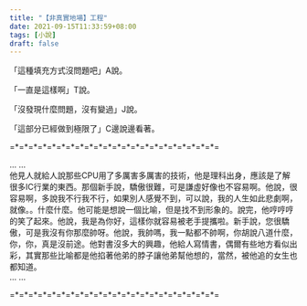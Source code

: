 ```yaml
---
title: "【非真實地場】工程"
date: 2021-09-15T11:33:59+08:00
tags: [小說]
draft: false
---
```


「這種填充方式沒問題吧」A說。

「一直是這樣啊」T說。

「沒發現什麼問題，沒有變過」J說。

「這部分已經做到極限了」C邊說邊看著。

=\*=\*=\*=\*=\*=\*=\*=\*=\*=\*=\*=\*=\*=\*=\*=\*=\*=\*=\*=\*=\*=\*=

… …  
他見人就給人說那些CPU用了多厲害多厲害的技術，他是理科出身，應該是了解很多IC行業的東西。那個新手說，驕傲很難，可是謙虛好像也不容易啊。他說，很容易啊，多說我不行我不行，如果別人感覺不到，可以說，我的人生如此悲劇啊，就像。。什麼什麼。他可能是想說一個比喻，但是找不到形象的。說完，他哼哼哼的笑了起來。他說，我是為你好，這樣你就容易被老手提攜啦。新手說，您很驕傲，可是我沒有你那麼帥呀。他說，我帥嗎，我一點都不帥啊，你胡說八道什麼，你，你，真是沒前途。他對書沒多大的興趣，他給人寫情書，偶爾有些地方看似出彩，其實那些比喻都是他掐著他弟的脖子讓他弟幫他想的，當然，被他追的女生也都知道。  
… …  

=\*=\*=\*=\*=\*=\*=\*=\*=\*=\*=\*=\*=\*=\*=\*=\*=\*=\*=\*=\*=\*=\*=
